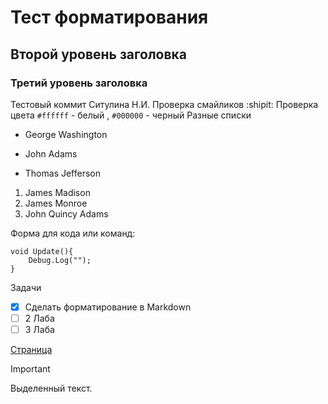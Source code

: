 # Тест форматирования
## Второй уровень заголовка
### Третий уровень заголовка
Тестовый коммит Ситулина Н.И. 
Проверка смайликов :shipit:
Проверка цвета `#ffffff` - белый , `#000000` - черный 
Разные списки
- George Washington
* John Adams
+ Thomas Jefferson

1. James Madison
1. James Monroe
1. John Quincy Adams

Форма для кода или команд:
```
void Update(){
	Debug.Log("");
}
```
Задачи
- [x] Сделать форматирование в Markdown
- [ ] 2 Лаба
- [ ] 3 Лаба

[Страница](https://github.com/ilez5214/laba1)
> [!IMPORTANT]
> Выделенный текст.